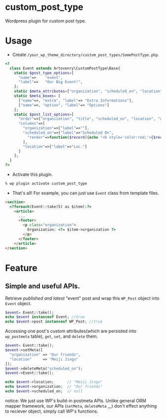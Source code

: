 # custom_post_type
Wordpress plugin for custom post type.

# Usage
+ Create `/your_wp_theme_directory/custom_post_types/SomePostType.php`.
```php
<?
  class Event extends Artovenry\CustomPostType\Base{
    static $post_type_options=[
      "name"=>    "event",
      "label"=>   "Our Big Event!",
    ];
    static $meta_attributes=["organization", "scheduled_on", "location"];
    static $meta_boxes= [
      ["name"=>, "extra", "label"=> "Extra Informations"],
      ["name"=>, "option", "label"=> "Options"]
    ];
    static $post_list_options=[
      "order"=>["organization", "title", "scheduled_on", "location", "date"],
      "columns"=>[
        "organization"=>["label"=>""],
        "scheduled_on"=>["label"=>"Scheduled On",
          "render"=>function($record){echo "<b style='color:red;'>{$record->scheduled_on}</b>";},
        ],
        "location"=>["label"=>"Loc."]
      ]
    ];
  }
?>
```
+ Activate this plugin.
```bash
% wp plugin activate custom_post_type
```

+ That's all! For example, you can just use `Event` class from template files.
```html
<section>
  <?foreach(Event::take(5) as $item):?>
    <article>
      ...
      <footer>
        <p class="organization">
          Organization: <?= $item->organization ?>
        </p>
      </footer>
    </article>
</section>
```

# Feature
## Simple and useful APIs.

Retrieve *published and latest* "event" post and wrap this `WP_Post` object into `Event` object.

```php
$event= Event::take();
echo $event instanceof Event; //true
echo $event->post instanceof WP_Post; //true
```



Accessing one post's custom attributes(which are persisted into `wp_postmeta` table), `get`, `set`, and `delete` them.

```php
$event= Event::take();
$event->setMeta([
  "organization" => "Our friends",
  "location"     => "Meiji Jingu"
]);
$event->deleteMeta("scheduled_on");
$event->Event::take();

echo $event->location;      // "Meiji Jingu"
echo $event->organization;  // "Our friends"
echo $event->scheduled_on;  // null
```

notice: We just use WP's build-in postmeta APIs. Unlike general ORM mapper framework, our APIs (`setMeta`, `deleteMeta` ,,,) don't effect anything to reciever object, simply call WP's functions.
